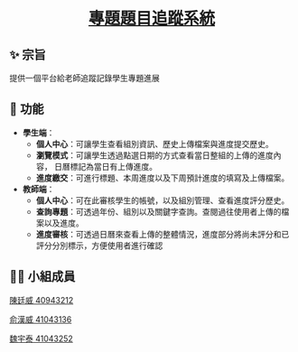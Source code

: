 <div align="center"><a name="readme-top"></a>

# [專題題目追蹤系統][project-url]

</div>

## ✨ 宗旨

提供一個平台給老師追蹤記錄學生專題進展

## 🚩 功能

- **學生端**：
    - **個人中心**：可讓學生查看組別資訊、歷史上傳檔案與進度提交歷史。
    - **瀏覽模式**：可讓學生透過點選日期的方式查看當日整組的上傳的進度內容，
日曆標記為當日有上傳進度。
    - **進度繳交**：可進行標題、本周進度以及下周預計進度的填寫及上傳檔案。
- **教師端**：
    - **個人中心**：可在此審核學生的帳號，以及組別管理、查看進度評分歷史。
    - **查詢專題**：可透過年份、組別以及關鍵字查詢。查閱過往使用者上傳的檔
案以及進度。
    - **進度審核**：可透過日曆來查看上傳的整體情況，進度部分將尚未評分和已
評分分別標示，方便使用者進行確認

## 👨‍💻 小組成員

[陳廷威 40943212](Member/40943212.md)

[俞漢威 41043136](Member/40943136.md)

[魏宇泰 41043252](Member/40943252.md)



<!-- LINK GROUP -->

[project-url]: https://github.com/TingWei-Chen/DataBase_Project "專題題目追蹤系統"


